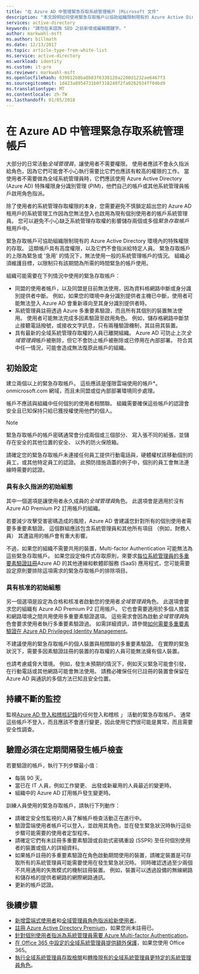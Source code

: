 ```yaml
---
title: "在 Azure AD 中管理緊急存取系統管理帳戶 |Microsoft 文件"
description: "本文說明如何使用緊急存取帳戶以協助組織限制現有的 Azure Active Directory 環境內的特殊權限的存取。"
services: active-directory
keywords: "請勿在未諮詢 SEO 之前新增或編輯關鍵字。"
author: markwahl-msft
ms.author: billmath
ms.date: 12/13/2017
ms.topic: article-type-from-white-list
ms.service: active-directory
ms.workload: identity
ms.custom: it-pro
ms.reviewer: markwahl-msft
ms.openlocfilehash: 039012b8ba0b83f6338128a2200d1232ae6467f3
ms.sourcegitcommit: 1d423a8954731b0f318240f2fa0262934ff04bd9
ms.translationtype: MT
ms.contentlocale: zh-TW
ms.lasthandoff: 01/05/2018
---
```

# <a name="manage-emergency-access-administrative-accounts-in-azure-ad"></a>在 Azure AD 中管理緊急存取系統管理帳戶 

大部分的日常活動*全域管理員*，讓使用者不需要權限。 使用者應該不會永久指派給角色，因為它們可能會不小心執行需要比它們也應該有較高的權限的工作。 當使用者不需要做為全域系統管理員時，它們應該使用 Azure Active Directory (Azure AD) 特殊權限身分識別管理 (PIM)，他們自己的帳戶或其他系統管理員帳戶啟用角色指派。

除了使用者的系統管理存取權限的本身，您需要避免不慎鎖定超出您的 Azure AD 租用戶的系統管理工作因為您無法登入也啟用為現有個別使用者的帳戶系統管理員。 您可以避免不小心缺乏系統管理存取權的影響儲存兩個或多個*緊急存取帳戶*租用戶中。

緊急存取帳戶可協助組織限制現有的 Azure Active Directory 環境內的特殊權限的存取。 這類帳戶具有高度權限，以及它們不會指派給特定人員。 緊急存取帳戶的上限為緊急或 '急用' 的情況下，無法使用一般的系統管理帳戶的情況。 組織必須維護目標，以限制只有該期間為所需的時間緊急的帳戶使用。

組織可能需要在下列情況中使用的緊急存取帳戶：

 - 同盟的使用者帳戶，以及同盟是目前無法使用，因為資料格網路中斷或身分識別提供者中斷。 例如，如果您的環境中身分識別提供者主機已中斷，使用者可能無法登入 Azure AD 會重新導向至其身分識別提供者時。 
 - 系統管理員註冊透過 Azure 多重要素驗證，而且所有其個別的裝置無法使用。 使用者可能無法完成多因素驗證至啟用角色。 例如，儲存格網路中斷禁止接聽電話撥號，或接收文字訊息，只有兩種驗證機制，其註冊其裝置。 
 - 具有最新的全域系統管理存取權的人員已離開組織。 Azure AD 可防止上次*全域管理員*帳戶被刪除，但它不會防止帳戶被刪除或已停用在內部部署。 符合其中任一情況，可能會造成無法復原此帳戶的組織。

## <a name="initial-configuration"></a>初始設定

建立兩個以上的緊急存取帳戶。 這些應該是僅限雲端使用的帳戶\*。 onmicrosoft.com 網域，而且未同盟或從內部部署環境同步處理。 

帳戶不應該與組織中任何個別的使用者相關聯。 組織需要確保這些帳戶的認證會安全且已知保持只給已獲授權使用他們的個人。 

> [!NOTE]
> 緊急存取帳戶的帳戶密碼通常會分成兩個或三個部分、 寫入張不同的紙張，並儲存在安全的其他位置的安全、 以外的防火保險箱。 
>
> 請確定您的緊急存取帳戶未連接任何員工提供行動電話與，硬體權杖該移動個別的員工，或其他特定員工的認證。 此預防措施涵蓋的例子中，個別的員工會無法連線時需要的認證。 

### <a name="initial-configuration-with-permanent-assignments"></a>具有永久指派的初始組態

其中一個選項是讓使用者永久成員的*全域管理員*角色。 此選項會是適用於沒有 Azure AD Premium P2 訂用帳戶的組織。

若要減少攻擊受害密碼造成的風險，Azure AD 會建議您針對所有的個別使用者需要多重要素驗證。 這個群組應該包含系統管理員和其他所有項目 （例如，財務人員） 其遭盜用的帳戶會有重大影響。 

不過，如果您的組織不需要共用的裝置，Multi-factor Authentication 可能無法為這些緊急存取帳戶。 如果您設定條件式存取原則，來要求[每位系統管理員的多重要素驗證註冊](https://docs.microsoft.com/en-us/azure/multi-factor-authentication/multi-factor-authentication-get-started-user-states)Azure AD 的其他連線和軟體即服務 (SaaS) 應用程式，您可能需要設定原則要排除這項需求的緊急存取帳戶的排除項目。

### <a name="initial-configuration-with-approvals"></a>具有核准的初始組態

另一個選項是設定為合格和核准者啟動您的使用者*全域管理員*角色。 此選項會要求您的組織有 Azure AD Premium P2 訂用帳戶。 它也會需要適用於多個人擔當和網路環境之間共用使用多重要素驗證選項。 這些需求會因為啟動*全域管理員*角色會要求使用者執行多重要素驗證過。 如需詳細資訊，請參閱[如何需要多重要素驗證在 Azure AD Privileged Identity Management](https://docs.microsoft.com/en-us/azure/active-directory/active-directory-privileged-identity-management-how-to-require-mfa)。

不建議使用的緊急存取帳戶的個人裝置與相關聯的多重要素驗證。 在實際的緊急狀況下，需要多因素驗證註冊的裝置的存取權的人員可能無法擁有個人裝置。 

也請考慮威脅大環境。 例如，發生未預期的情況下，例如天災緊急可能會引發，在行動電話或其他網路可能會無法使用。 請務必確保任何已註冊的裝置會保留在 Azure AD 與通訊的多個方法已知且安全位置。

## <a name="ongoing-monitoring"></a>持續不斷的監控

監視[Azure AD 登入和稽核記錄](https://docs.microsoft.com/en-us/azure/active-directory/active-directory-reporting-activity-sign-ins)的任何登入和稽核 」 活動的緊急存取帳戶。 通常這些帳戶不登入，而且應該不會進行變更，因此使用它們很可能是異常，而且需要安全性調查。

## <a name="account-check-validation-must-occur-at-regular-intervals"></a>驗證必須在定期間隔發生帳戶檢查

若要驗證的帳戶，執行下列步驟最小值：
- 每隔 90 天。
- 當已在 IT 人員，例如工作變更、 出發或新雇用的人員最近的變更時。
- 組織中的 Azure AD 訂用帳戶發生變更時。

訓練人員使用的緊急存取帳戶，請執行下列動作：

* 請確定安全性監視的人員了解帳戶檢查活動正在進行中。
* 驗證雲端使用者帳戶可以登入，並啟用其角色，並在發生緊急狀況時執行這些步驟可能需要的使用者定型程序。
* 請確定它們有未註冊多重要素驗證或自助式密碼重設 (SSPR) 至任何個別使用者的裝置或個人的詳細資料。 
* 如果帳戶註冊的多重要素驗證在角色啟動期間使用的裝置，請確定裝置是可存取所有的系統管理員可能需要使用在發生緊急狀況時。 同時確認透過至少兩個不共用通用的失敗模式的機制註冊裝置。 例如，裝置可以透過設備的無線網路和儲存格的提供者網路的網際網路通訊。
* 更新的帳戶認證。

## <a name="next-steps"></a>後續步驟
- [新增雲端式使用者](add-users-azure-active-directory.md)和[全域管理員角色指派給新使用者](active-directory-users-assign-role-azure-portal.md)。
- [註冊 Azure Active Directory Premium](active-directory-get-started-premium.md)，如果您尚未註冊已。
- [針對個別使用者指派為系統管理員需要 Azure Multi-factor Authentication](https://docs.microsoft.com/azure/multi-factor-authentication/multi-factor-authentication-get-started-user-states)。
- [在 Office 365 中設定的全域系統管理員提供額外保護](https://support.office.com/article/Protect-your-Office-365-global-administrator-accounts-6b4ded77-ac8d-42ed-8606-c014fd947560)，如果您使用 Office 365。
- [執行全域系統管理員存取檢閱](active-directory-privileged-identity-management-how-to-start-security-review.md)和[轉換現有的全域系統管理員更特定的系統管理員角色](active-directory-assign-admin-roles-azure-portal.md)。


